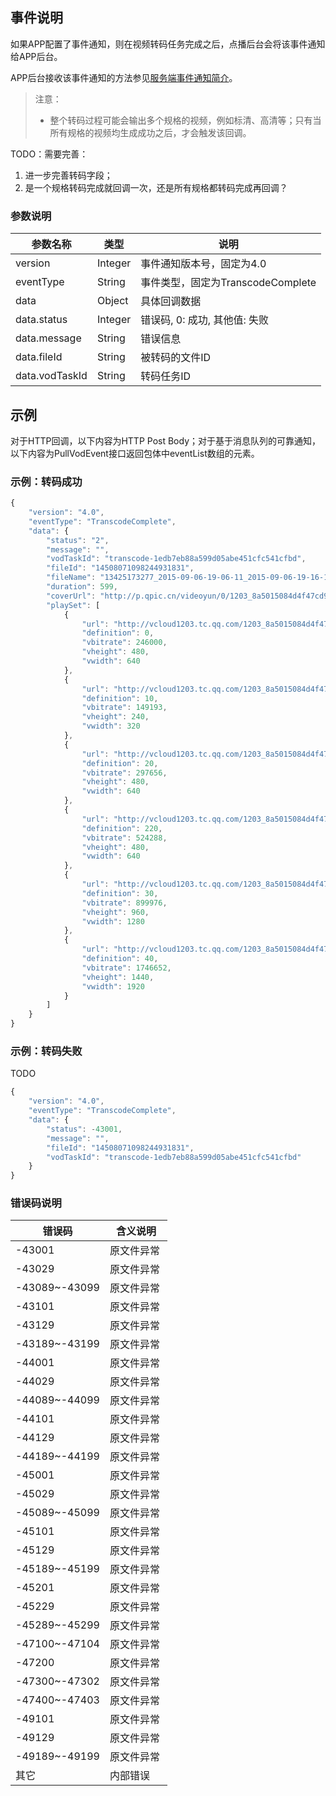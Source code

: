 ## 事件说明
如果APP配置了事件通知，则在视频转码任务完成之后，点播后台会将该事件通知给APP后台。

APP后台接收该事件通知的方法参见[服务端事件通知简介](/document/product/266/7829)。

> 注意：
> - 整个转码过程可能会输出多个规格的视频，例如标清、高清等；只有当所有规格的视频均生成成功之后，才会触发该回调。


TODO：需要完善：

1. 进一步完善转码字段；
2. 是一个规格转码完成就回调一次，还是所有规格都转码完成再回调？

### 参数说明
| 参数名称 | 类型 | 说明 |
|---------|---------|---------|
| version | Integer | 事件通知版本号，固定为4.0 |
| eventType | String | 事件类型，固定为TranscodeComplete |
| data | Object | 具体回调数据 |
| data.status | Integer | 错误码, 0: 成功, 其他值: 失败 |
| data.message | String | 错误信息  |
| data.fileId | String | 被转码的文件ID  |
| data.vodTaskId | String | 转码任务ID  |

## 示例
对于HTTP回调，以下内容为HTTP Post Body；对于基于消息队列的可靠通知，以下内容为PullVodEvent接口返回包体中eventList数组的元素。

### 示例：转码成功

```javascript
{
    "version": "4.0",
    "eventType": "TranscodeComplete",
    "data": {
        "status": "2",
        "message": "",
        "vodTaskId": "transcode-1edb7eb88a599d05abe451cfc541cfbd",
        "fileId": "14508071098244931831",
        "fileName": "13425173277_2015-09-06-19-06-11_2015-09-06-19-16-11",
        "duration": 599,
        "coverUrl": "http://p.qpic.cn/videoyun/0/1203_8a5015084d4f47cd9a0bc5ecfe78aecb_1/640",
        "playSet": [
            {
                "url": "http://vcloud1203.tc.qq.com/1203_8a5015084d4f47cd9a0bc5ecfe78aecb.f0.mp4",
                "definition": 0,
                "vbitrate": 246000,
                "vheight": 480,
                "vwidth": 640
            },
            {
                "url": "http://vcloud1203.tc.qq.com/1203_8a5015084d4f47cd9a0bc5ecfe78aecb.f10.mp4",
                "definition": 10,
                "vbitrate": 149193,
                "vheight": 240,
                "vwidth": 320
            },
            {
                "url": "http://vcloud1203.tc.qq.com/1203_8a5015084d4f47cd9a0bc5ecfe78aecb.f20.mp4",
                "definition": 20,
                "vbitrate": 297656,
                "vheight": 480,
                "vwidth": 640
            },
            {
                "url": "http://vcloud1203.tc.qq.com/1203_8a5015084d4f47cd9a0bc5ecfe78aecb.f220.av.m3u8",
                "definition": 220,
                "vbitrate": 524288,
                "vheight": 480,
                "vwidth": 640
            },
            {
                "url": "http://vcloud1203.tc.qq.com/1203_8a5015084d4f47cd9a0bc5ecfe78aecb.f30.mp4",
                "definition": 30,
                "vbitrate": 899976,
                "vheight": 960,
                "vwidth": 1280
            },
            {
                "url": "http://vcloud1203.tc.qq.com/1203_8a5015084d4f47cd9a0bc5ecfe78aecb.f40.mp4",
                "definition": 40,
                "vbitrate": 1746652,
                "vheight": 1440,
                "vwidth": 1920
            }
        ]
    }
}
```

### 示例：转码失败

TODO

```javascript
{
    "version": "4.0",
    "eventType": "TranscodeComplete",
    "data": {
        "status": -43001,
        "message": "",
        "fileId": "14508071098244931831",
        "vodTaskId": "transcode-1edb7eb88a599d05abe451cfc541cfbd"
    }
}
```

### 错误码说明
| 错误码 | 含义说明|
|---------|---------|
| -43001 | 原文件异常  |
| -43029 | 原文件异常  |
| -43089~-43099 | 原文件异常  |
| -43101 | 原文件异常  |
| -43129 |  原文件异常 |
| -43189~-43199 | 原文件异常  |
| -44001 |原文件异常   |
| -44029 | 原文件异常  |
| -44089~-44099 |原文件异常   |
| -44101 | 原文件异常  |
|-44129  | 原文件异常  |
| -44189~-44199 |原文件异常   |
| -45001 | 原文件异常  |
| -45029 | 原文件异常  |
| -45089~-45099 |原文件异常   |
| -45101 |原文件异常   |
| -45129 |原文件异常   |
| -45189~-45199 |原文件异常   |
| -45201 |原文件异常   |
| -45229 | 原文件异常  |
| -45289~-45299 |原文件异常   |
| -47100~-47104 |原文件异常   |
| -47200 |原文件异常   |
| -47300~-47302 |原文件异常   |
| -47400~-47403 |原文件异常   |
| -49101 |原文件异常   |
| -49129 |原文件异常   |
| -49189~-49199 |原文件异常   |
| 其它 |内部错误   |

